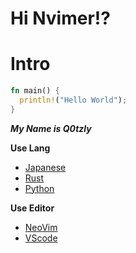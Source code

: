 # Hi Nvimer!?

<h1>Intro</h1>


```rust
fn main() {
  println!("Hello World");
}
```


***My Name is Q0tzly***

**Use Lang**

  - [Japanese](https://tsunagarujp.bunka.go.jp/?lang_id=EN)
  - [Rust](https://www.rust-lang.org/)
  - [Python](https://www.python.jp/)

**Use Editor**

  - [NeoVim](https://neovim.io/)
  - [VScode](https://vscode.dev/)
